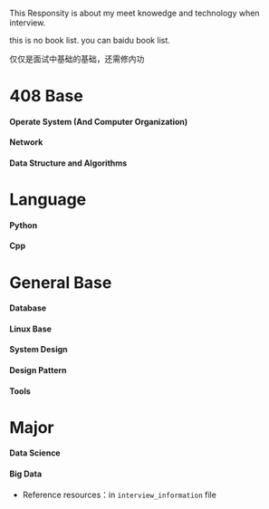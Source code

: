 This Responsity is about my meet knowedge and technology when interview.

this is no book list. you can baidu book list.

仅仅是面试中基础的基础，还需修内功

# 408 Base

#### Operate System (And Computer Organization)

#### Network

#### Data Structure and Algorithms

# Language

#### Python

#### Cpp

# General Base

#### Database
#### Linux Base
#### System Design
#### Design Pattern
#### Tools

# Major

#### Data Science
#### Big Data


- Reference resources：in `interview_information` file

